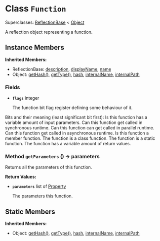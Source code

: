 # Class <code>Function</code>

Superclasses: <a href="ReflectionBase.md">ReflectionBase</a> < <a href="Object.md">Object</a>

A reflection object representing a function.
## Instance Members
<b>Inherited Members:</b>
- ReflectionBase: <a href="ReflectionBase.md#description">description</a>, <a href="ReflectionBase.md#displayName">displayName</a>, <a href="ReflectionBase.md#name">name</a>
- Object: <a href="Object.md#getHash">getHash()</a>, <a href="Object.md#getType">getType()</a>, <a href="Object.md#hash">hash</a>, <a href="Object.md#internalName">internalName</a>, <a href="Object.md#internalPath">internalPath</a>
### Fields
- <code><b>flags</b></code> integer

  The function bit flag register defining some behaviour of it.

Bits and their meaning (least significant bit first):
Is this function has a variable amount of input parameters.
Can this function get called in synchronous runtime.
Can this function can get called in parallel runtime.
Can this function get called in asynchronous runtime.
Is this function a member function.
The function is a class function.
The function is a static function.
The function has a variable amount of return values.
### Method <code>getParameters</code> () → parameters
Returns all the parameters of this function.

<b>Return Values:</b>

- <code><b>parameters</b></code> list of <a href="Property.md">Property</a>

  The parameters this function.
## Static Members
<b>Inherited Members:</b>
- Object: <a href="Object.md#getHash">getHash()</a>, <a href="Object.md#getType">getType()</a>, <a href="Object.md#hash">hash</a>, <a href="Object.md#internalName">internalName</a>, <a href="Object.md#internalPath">internalPath</a>